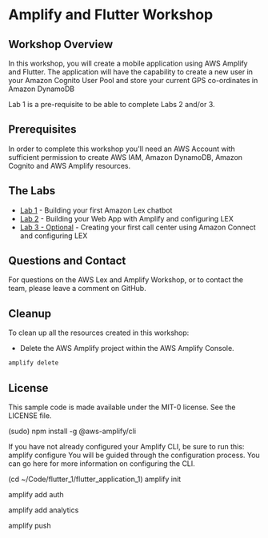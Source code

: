 # Amplify and Flutter Workshop

## Workshop Overview

In this workshop, you will create a mobile application using AWS Amplify and Flutter. The application will have the capability to create a new user in your Amazon Cognito User Pool and store your current GPS co-ordinates in Amazon DynamoDB

Lab 1 is a pre-requisite to be able to complete Labs 2 and/or 3.

## Prerequisites

In order to complete this workshop you'll need an AWS Account with sufficient permission to create AWS IAM, Amazon DynamoDB, Amazon Cognito and AWS Amplify resources.

## The Labs

* [Lab 1](./lab1-Building_Chat_Bots_With_Lex/README.md) - Building your first Amazon Lex chatbot
* [Lab 2](./lab2-Building_Web_App_With_Amplify/README.md) - Building your Web App with Amplify and configuring LEX
* [Lab 3 - Optional](./lab3-Building_Amazon_Connect_Contact_Center_Environment) - Creating your first call center using Amazon Connect and configuring LEX

## Questions and Contact

For questions on the AWS Lex and Amplify Workshop, or to contact the team, please leave a comment on GitHub.

## Cleanup
 
To clean up all the resources created in this workshop:

* Delete the AWS Amplify project within the AWS Amplify Console.
``` bash
amplify delete
```

## License

This sample code is made available under the MIT-0 license. See the LICENSE file.




(sudo) npm install -g @aws-amplify/cli

If you have not already configured your Amplify CLI, be sure to run this:
amplify configure
You will be guided through the configuration process. You can go here for more information on configuring the CLI.

(cd ~/Code/flutter_1/flutter_application_1)
amplify init

amplify add auth

amplify add analytics

amplify push

